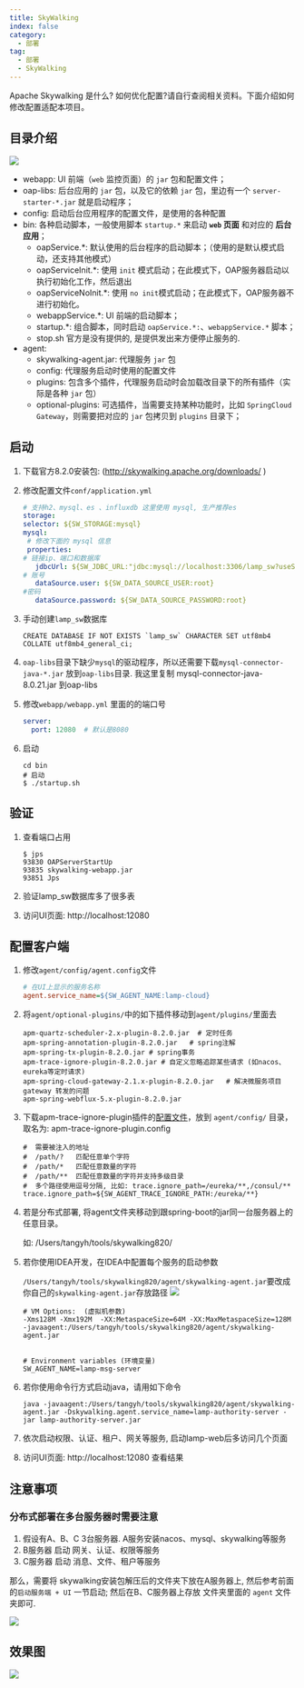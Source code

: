 ```yaml
---
title: SkyWalking
index: false
category:
  - 部署
tag:
  - 部署
  - SkyWalking
---
```


Apache Skywalking 是什么? 如何优化配置?请自行查阅相关资料。下面介绍如何修改配置适配本项目。

## 目录介绍

![](/images/deployment/skywalking文件夹介绍.png)

- webapp: UI 前端（`web` 监控页面）的 `jar` 包和配置文件；
- oap-libs: 后台应用的 `jar` 包，以及它的依赖 `jar` 包，里边有一个 `server-starter-*.jar` 就是启动程序；
- config: 启动后台应用程序的配置文件，是使用的各种配置
- bin: 各种启动脚本，一般使用脚本 `startup.*` 来启动 **`web` 页面** 和对应的 **后台应用**；
  * oapService.\*: 默认使用的后台程序的启动脚本；（使用的是默认模式启动，还支持其他模式）
  * oapServiceInit.\*: 使用 `init` 模式启动；在此模式下，OAP服务器启动以执行初始化工作，然后退出
  * oapServiceNoInit.\*: 使用 `no init`模式启动；在此模式下，OAP服务器不进行初始化。
  * webappService.\*: UI 前端的启动脚本；
  * startup.\*: 组合脚本，同时启动 `oapService.*:`、`webappService.*` 脚本；
  * stop.sh 官方是没有提供的, 是提供发出来方便停止服务的.
- agent:
  * skywalking-agent.jar: 代理服务 `jar` 包
  * config: 代理服务启动时使用的配置文件
  * plugins: 包含多个插件，代理服务启动时会加载改目录下的所有插件（实际是各种 `jar` 包）
  * optional-plugins: 可选插件，当需要支持某种功能时，比如 `SpringCloud Gateway`，则需要把对应的 `jar` 包拷贝到 `plugins` 目录下；

## 启动

1. 下载官方8.2.0安装包: (http://skywalking.apache.org/downloads/ )

2. 修改配置文件`conf/application.yml`

   ```yaml
   # 支持h2、mysql、es 、influxdb 这里使用 mysql, 生产推荐es
   storage:
   selector: ${SW_STORAGE:mysql}
   mysql:
    # 修改下面的 mysql 信息
    properties:
   # 链接ip、端口和数据库
      jdbcUrl: ${SW_JDBC_URL:"jdbc:mysql://localhost:3306/lamp_sw?useSSL=false"}
   # 账号
      dataSource.user: ${SW_DATA_SOURCE_USER:root}
   #密码
      dataSource.password: ${SW_DATA_SOURCE_PASSWORD:root}
   ```

3. 手动创建`lamp_sw`数据库

   ```mysql
   CREATE DATABASE IF NOT EXISTS `lamp_sw` CHARACTER SET utf8mb4 COLLATE utf8mb4_general_ci;
   ```

4. `oap-libs`目录下缺少`mysql`的驱动程序，所以还需要下载`mysql-connector-java-*.jar`  放到`oap-libs`目录.  我这里复制 mysql-connector-java-8.0.21.jar 到oap-libs

5. 修改`webapp/webapp.yml` 里面的的端口号

   ```yaml
   server:
     port: 12080  # 默认是8080 
   ```

6. 启动

   ```shell
   cd bin
   # 启动
   $ ./startup.sh
   ```

## 验证

1. 查看端口占用

   ```shell
   $ jps
   93830 OAPServerStartUp
   93835 skywalking-webapp.jar
   93851 Jps
   ```

2. 验证lamp_sw数据库多了很多表

3. 访问UI页面: http://localhost:12080



## 配置客户端

1. 修改`agent/config/agent.config`文件

   ```ini
   # 在UI上显示的服务名称
   agent.service_name=${SW_AGENT_NAME:lamp-cloud}
   ```

2. 将`agent/optional-plugins/`中的如下插件移动到`agent/plugins/`里面去

   ```shell
   apm-quartz-scheduler-2.x-plugin-8.2.0.jar  # 定时任务
   apm-spring-annotation-plugin-8.2.0.jar   # spring注解
   apm-spring-tx-plugin-8.2.0.jar # spring事务
   apm-trace-ignore-plugin-8.2.0.jar # 自定义忽略追踪某些请求 (如nacos、eureka等定时请求)
   apm-spring-cloud-gateway-2.1.x-plugin-8.2.0.jar   # 解决微服务项目 gateway 转发的问题
   apm-spring-webflux-5.x-plugin-8.2.0.jar  
   ```

3.  下载apm-trace-ignore-plugin插件的[配置文件](https://github.com/apache/skywalking/blob/master/apm-sniffer/optional-plugins/trace-ignore-plugin/apm-trace-ignore-plugin.config)，放到 `agent/config/` 目录，取名为: apm-trace-ignore-plugin.config

    ```properties
    #  需要被注入的地址
    #  /path/?   匹配任意单个字符
    #  /path/*   匹配任意数量的字符
    #  /path/**  匹配任意数量的字符并支持多级目录
    #  多个路径使用逗号分隔, 比如: trace.ignore_path=/eureka/**,/consul/**
    trace.ignore_path=${SW_AGENT_TRACE_IGNORE_PATH:/eureka/**}
    ```
4. 若是分布式部署, 将agent文件夹移动到跟spring-boot的jar同一台服务器上的任意目录。

   如: /Users/tangyh/tools/skywalking820/

5. 若你使用IDEA开发，在IDEA中配置每个服务的启动参数

   ` /Users/tangyh/tools/skywalking820/agent/skywalking-agent.jar `要改成你自己的`skywalking-agent.jar`存放路径
   ![](/images/deployment/skywalking客户端配置.png)

   ```shell
   # VM Options:  (虚拟机参数)
   -Xms128M -Xmx192M  -XX:MetaspaceSize=64M -XX:MaxMetaspaceSize=128M -javaagent:/Users/tangyh/tools/skywalking820/agent/skywalking-agent.jar
   
   
   # Environment variables (环境变量)
   SW_AGENT_NAME=lamp-msg-server
   ```


6. 若你使用命令行方式启动java，请用如下命令

   ```shell
   java -javaagent:/Users/tangyh/tools/skywalking820/agent/skywalking-agent.jar -Dskywalking.agent.service_name=lamp-authority-server -jar lamp-authority-server.jar
   ```
7. 依次启动权限、认证、租户、网关等服务, 启动lamp-web后多访问几个页面

8. 访问UI页面: http://localhost:12080 查看结果

   

## 注意事项

### 分布式部署在多台服务器时需要注意

1. 假设有A、B、C 3台服务器. A服务安装nacos、mysql、skywalking等服务
2. B服务器 启动 网关、认证、权限等服务
3. C服务器 启动 消息、文件、租户等服务

那么，需要将 skywalking安装包解压后的文件夹下放在A服务器上, 然后参考前面的`启动服务端 + UI` 一节启动; 然后在B、C服务器上存放 文件夹里面的 `agent` 文件夹即可.

![](/images/deployment/skywalking文件夹介绍.png)



## 效果图

![](/images/deployment/skywalking效果图.png)
